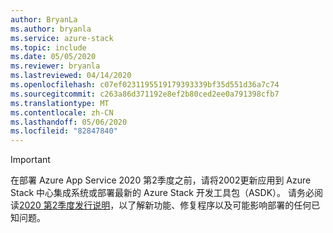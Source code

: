 ```yaml
---
author: BryanLa
ms.author: bryanla
ms.service: azure-stack
ms.topic: include
ms.date: 05/05/2020
ms.reviewer: bryanla
ms.lastreviewed: 04/14/2020
ms.openlocfilehash: c07ef0231195519179393339bf35d551d36a7c74
ms.sourcegitcommit: c263a86d371192e8ef2b80ced2ee0a791398cfb7
ms.translationtype: MT
ms.contentlocale: zh-CN
ms.lasthandoff: 05/06/2020
ms.locfileid: "82847840"
---
```

<!-- TODO - update AzS Hub build number, App Service RP version number, corresponding App Service release notes text/link -->
> [!IMPORTANT]
> 在部署 Azure App Service 2020 第2季度之前，请将2002更新应用到 Azure Stack 中心集成系统或部署最新的 Azure Stack 开发工具包（ASDK）。 请务必阅读[2020 第2季度发行说明](../operator/app-service-release-notes-2020-Q2.md)，以了解新功能、修复程序以及可能影响部署的任何已知问题。